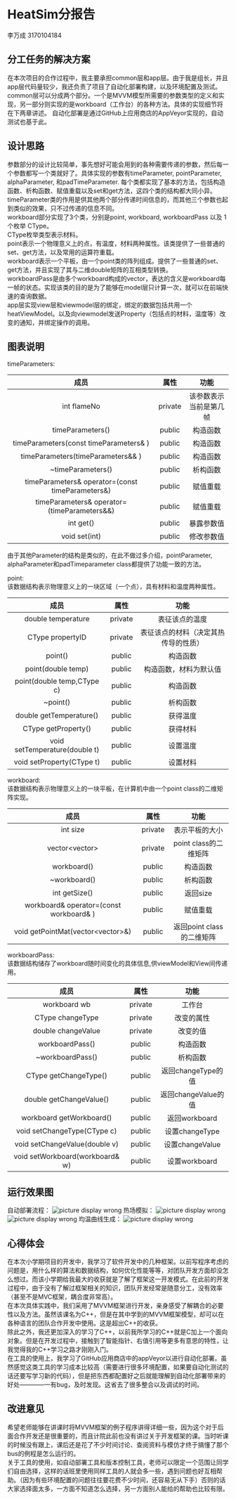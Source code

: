 # HeatSim分报告
李万成 3170104184

## 分工任务的解决方案
在本次项目的合作过程中，我主要承担common层和app层。由于我是组长，并且app层代码量较少，我还负责了项目了自动化部署构建，以及环境配置及测试。  
common层可以分成两个部分。一个是MVVM模型所需要的参数类型的定义和实现，另一部分则实现的是workboard（工作台）的各种方法。具体的实现细节将在下两章讲述。
自动化部署是通过GitHub上应用商店的AppVeyor实现的，自动测试也基于此。

## 设计思路
参数部分的设计比较简单，事先想好可能会用到的各种需要传递的参数，然后每一个参数都写一个类就好了。具体实现的参数有timeParameter, pointParameter, alphaParameter, 和padTimeParameter. 每个类都实现了基本的方法，包括构造函数、析构函数、赋值重载以及set和get方法，这四个类的结构都大同小异。timeParameter类的作用是供其他两个部分传递时间信息的，而其他三个参数也起到类似的效果，只不过传递的信息不同。  
workboard部分实现了3个类，分别是point, workboard, workboardPass 以及 1个枚举 CType。  
CType枚举类型表示材料。  
point表示一个物理意义上的点，有温度，材料两种属性。该类提供了一些普通的set、get方法，以及常用的运算符重载。  
workboard表示一个平板，由一个point类的阵列组成。提供了一些普通的set、get方法，并且实现了其与二维double矩阵的互相类型转换。  
workboardPass是由多个workboard构成的vector，表达的含义是workboard每一帧的状态。实现该类的目的是为了能够在model层只计算一次，就可以在前端快速的查询数据。  
app层实现view层和viewmodel层的绑定，绑定的数据包括共用一个heatViewModel。以及向viewmodel发送Property（包括点的材料，温度等）改变的通知，并绑定操作的调用。  

## 图表说明
timeParameters:  

| 成员 | 属性 | 功能 |
| :----------------------: | :----------------------: | :----------------------: |
| int flameNo | private | 该参数表示当前是第几帧 |
| timeParameters() | public | 构造函数 |
| timeParameters(const timeParameters& ) | public | 构造函数 |
| timeParameters(timeParameters&& ) | public | 构造函数 |
| ~timeParameters() | public | 析构函数 |
| timeParameters& operator=(const timeParameters&) | public | 赋值重载 |
| timeParameters& operator=(timeParameters&&) | public | 赋值重载 |
| int get() | public | 暴露参数值 |
| void set(int) | public | 修改参数值 |

由于其他Parameter的结构是类似的，在此不做过多介绍，pointParameter, alphaParameter和padTimeparameter class都提供了功能一致的方法。

point:  
该数据结构表示物理意义上的一块区域（一个点），具有材料和温度两种属性。  

| 成员 | 属性 | 功能 |
| :----------------------: | :----------------------: | :----------------------: |
| double temperature | private | 表征该点的温度 |
| CType propertyID | private | 表征该点的材料（决定其热传导的性质） |
| point() | public | 构造函数 |
| point(double temp) | public | 构造函数，材料为默认值 |
| point(double temp,CType c) | public | 构造函数 |
| ~point() | public | 析构函数 |
| double getTemperature() | public | 获得温度 |
| CType getProperty()| public | 获得材料 |
| void setTemperature(double t) | public | 设置温度 |
| void setProperty(CType t) | public | 设置材料 |

workboard:  
该数据结构表示物理意义上的一块平板，在计算机中由一个point class的二维矩阵实现。

| 成员 | 属性 | 功能 |
| :----------------------: | :----------------------: | :----------------------: |
| int size | private | 表示平板的大小 |
| vector<vector<point>> | private | point class的二维矩阵 |
| workboard() | public | 构造函数 |
| ~workboard() | public | 析构函数 |
| int getSize() | public | 返回size |
| workboard& operator=(const workboard& ) | public | 赋值重载 |
| void getPointMat(vector<vector<point>>&) | public | 返回point class的二维矩阵 |

workboardPass:  
该数据结构储存了workboard随时间变化的具体信息,供viewModel和View间传递用。  

| 成员 | 属性 | 功能 |
| :----------------------: | :----------------------: | :----------------------: |
| workboard wb | private | 工作台 |
| CType changeType | private | 改变的属性 |
| double changeValue | private | 改变的值 |
| workboardPass() | public | 构造函数 |
| ~workboardPass() | public | 析构函数 |
| CType getChangeType() | public | 返回changeType的值 |
| double getChangeValue() | public | 返回changeValue的值 |
| workboard getWorkboard() | public | 返回workboard |
| void setChangeType(CType c) | public | 设置changeType |
| void setChangeValue(double v) | public | 设置changeValue |
| void setWorkboard(workboard& w) | public | 设置workboard |

## 运行效果图
自动部署流程：
![picture display wrong](https://github.com/SobolevSpace/HeatSim/blob/master/doc/Images/effect4-lwc.jpg?raw=true)
热场模拟：
![picture display wrong](https://github.com/SobolevSpace/HeatSim/blob/master/doc/Images/effect1-lwc.jpg?raw=true)
![picture display wrong](https://github.com/SobolevSpace/HeatSim/blob/master/doc/Images/effect2-lwc.jpg?raw=true)
均温曲线生成：
![picture display wrong](https://github.com/SobolevSpace/HeatSim/blob/master/doc/Images/effect3-lwc.jpg?raw=true)

## 心得体会
在本次小学期项目的开发中，我学习了软件开发中的几种框架。以前写程序考虑的问题是，用什么样的算法和数据结构，如何优化性能等等，对团队开发方面却没怎么想过。而该小学期给我最大的收获就是了解了框架这一开发模式。在此前的开发过程中，由于没有了解过框架相关的知识，团队开发经常是随意分工，没有效率（甚至不是MVC框架，耦合度非常高）。  
在本次具体实践中，我们采用了MVVM框架进行开发，亲身感受了解耦合的必要性以及方法。虽然该课名为C++，但是在其中学到的MVVM框架模型，却可以在各种语言的团队合作开发中使用。这是超出C++的收获。  
除此之外，我还更加深入的学习了C++，以前我所学习的C++就是C加上一个面向对象。但是在开发过程中，接触到了智能指针、右值引用等更多有意思的特性，让我觉得我的C++学习之路才刚刚入门。  
在工具的使用上，我学习了GitHub应用商店中的appVeyor以进行自动化部署。虽然感觉这类工具的学习成本比较高（需要进行很多环境配置，如果要自动化测试的话还要写学习新的代码），但是把东西都配置好之后就能理解到自动化部署带来的好处————一有bug，及时发现。这省去了很多整合以及调试的时间。

## 改进意见
希望老师能够在讲课时将MVVM框架的例子程序讲得详细一些，因为这个对于后面合作开发还是很重要的，而且计院此前也没有讲过关于开发框架的课。当时听课的时候没有跟上，课后还是花了不少时间讨论、查阅资料与模仿才终于搞懂了那个bus的例程是怎么运行的。  
关于工具的使用，如自动部署工具和版本控制工具，老师可以限定一个范围让同学们自由选择，这样的话班里使用同样工具的人就会多一些，遇到问题也好互相帮助。（因为有些环境配置的问题往往要花费不少时间，还容易无从下手）否则的话大家选择面太多，一方面不知道怎么选择，另一方面别人能给的帮助也比较有限。  
